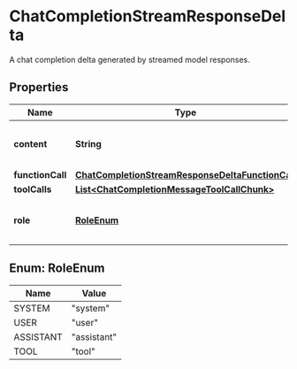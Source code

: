 

# ChatCompletionStreamResponseDelta

A chat completion delta generated by streamed model responses.

## Properties

| Name | Type | Description | Notes |
|------------ | ------------- | ------------- | -------------|
|**content** | **String** | The contents of the chunk message. |  [optional] |
|**functionCall** | [**ChatCompletionStreamResponseDeltaFunctionCall**](ChatCompletionStreamResponseDeltaFunctionCall.md) |  |  [optional] |
|**toolCalls** | [**List&lt;ChatCompletionMessageToolCallChunk&gt;**](ChatCompletionMessageToolCallChunk.md) |  |  [optional] |
|**role** | [**RoleEnum**](#RoleEnum) | The role of the author of this message. |  [optional] |



## Enum: RoleEnum

| Name | Value |
|---- | -----|
| SYSTEM | &quot;system&quot; |
| USER | &quot;user&quot; |
| ASSISTANT | &quot;assistant&quot; |
| TOOL | &quot;tool&quot; |




